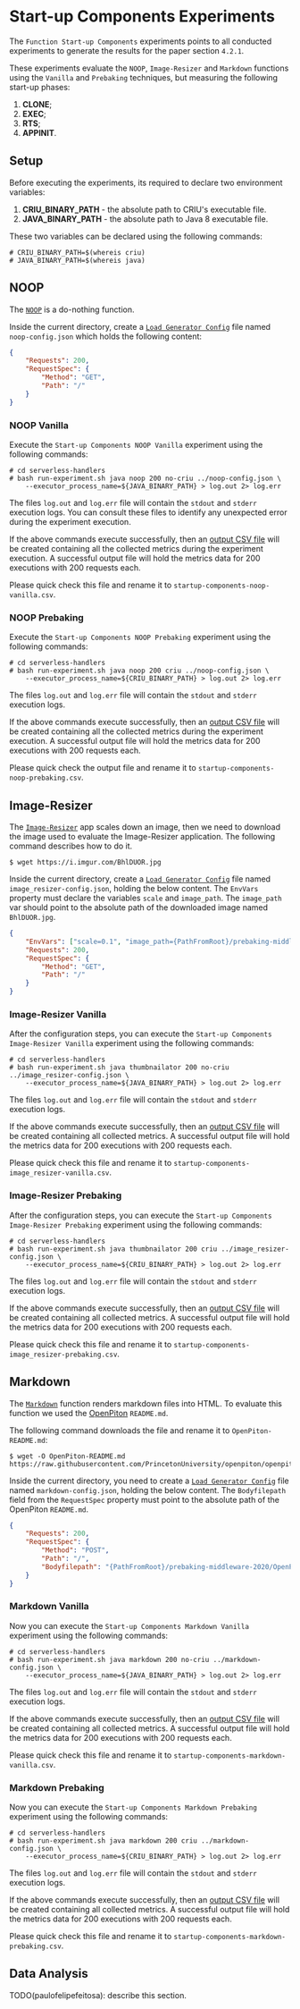 # Start-up Components Experiments

The `Function Start-up Components` experiments points to all conducted experiments 
to generate the results for the paper section `4.2.1`.

These experiments evaluate the `NOOP`, `Image-Resizer` and `Markdown` functions 
using the `Vanilla` and `Prebaking` techniques, but measuring the following start-up
phases:
1. **CLONE**;
2. **EXEC**;
3. **RTS**;
4. **APPINIT**.

## Setup

Before executing the experiments, its required to declare two environment variables:
1. **CRIU_BINARY_PATH** - the absolute path to CRIU's executable file.
2. **JAVA_BINARY_PATH** - the absolute path to Java 8 executable file.

These two variables can be declared using the following commands:
``` shell script
# CRIU_BINARY_PATH=$(whereis criu)
# JAVA_BINARY_PATH=$(whereis java)
```
 
## NOOP

The [`NOOP`](https://github.com/paulofelipefeitosa/serverless-handlers/tree/master/functions/java/noop) 
is a do-nothing function.

Inside the current directory, create a 
[`Load Generator Config`](https://github.com/paulofelipefeitosa/serverless-handlers/blob/master/README.md#load-generator-config) 
file named `noop-config.json` which holds the following content:
``` json
{
    "Requests": 200,
    "RequestSpec": {
        "Method": "GET",
        "Path": "/"
    }
}
```

### NOOP Vanilla

Execute the `Start-up Components NOOP Vanilla` experiment using the following commands:
``` shell script
# cd serverless-handlers
# bash run-experiment.sh java noop 200 no-criu ../noop-config.json \
    --executor_process_name=${JAVA_BINARY_PATH} > log.out 2> log.err
```
The files `log.out` and `log.err` file will contain the `stdout` and `stderr` 
execution logs. You can consult these files to identify any unexpected error 
during the experiment execution.

If the above commands execute successfully, then an 
[output CSV file](https://github.com/paulofelipefeitosa/serverless-handlers/blob/master/README.md#results-artifact) 
will be created containing all the collected metrics during the experiment execution. 
A successful output file will hold the metrics data for 200 executions with 200 
requests each.

Please quick check this file and rename it to `startup-components-noop-vanilla.csv`.

### NOOP Prebaking

Execute the `Start-up Components NOOP Prebaking` experiment using the following commands:
``` shell script
# cd serverless-handlers
# bash run-experiment.sh java noop 200 criu ../noop-config.json \
    --executor_process_name=${CRIU_BINARY_PATH} > log.out 2> log.err
```
The files `log.out` and `log.err` file will contain the `stdout` and `stderr` 
execution logs.

If the above commands execute successfully, then an 
[output CSV file](https://github.com/paulofelipefeitosa/serverless-handlers/blob/master/README.md#results-artifact) 
will be created containing all the collected metrics during the experiment execution. 
A successful output file will hold the metrics data for 200 executions with 200 
requests each.

Please quick check the output file and rename it to `startup-components-noop-prebaking.csv`.

## Image-Resizer

The [`Image-Resizer`](https://github.com/paulofelipefeitosa/serverless-handlers/tree/master/functions/java/thumbnailator) 
app scales down an image, then we need to download the image used
to evaluate the Image-Resizer application. The following command describes how to 
do it.

``` shell script
$ wget https://i.imgur.com/BhlDUOR.jpg
```

Inside the current directory, create a 
[`Load Generator Config`](https://github.com/paulofelipefeitosa/serverless-handlers/blob/master/README.md#load-generator-config) 
file named `image_resizer-config.json`, holding the below content. The `EnvVars`
property must declare the variables `scale` and `image_path`. The `image_path` var
should point to the absolute path of the downloaded image named `BhlDUOR.jpg`.

``` json
{
    "EnvVars": ["scale=0.1", "image_path={PathFromRoot}/prebaking-middleware-2020/BhlDUOR.jpg"],
    "Requests": 200,
    "RequestSpec": {
        "Method": "GET",
        "Path": "/"
    }
}
```

### Image-Resizer Vanilla

After the configuration steps, you can execute the `Start-up Components Image-Resizer Vanilla` 
experiment using the following commands:
``` shell script
# cd serverless-handlers
# bash run-experiment.sh java thumbnailator 200 no-criu ../image_resizer-config.json \
    --executor_process_name=${JAVA_BINARY_PATH} > log.out 2> log.err
```
The files `log.out` and `log.err` file will contain the `stdout` and `stderr` 
execution logs.

If the above commands execute successfully, then an 
[output CSV file](https://github.com/paulofelipefeitosa/serverless-handlers/blob/master/README.md#results-artifact) 
will be created containing all collected metrics. A successful
output file will hold the metrics data for 200 executions with 200 requests each.

Please quick check this file and rename it to `startup-components-image_resizer-vanilla.csv`.

### Image-Resizer Prebaking

After the configuration steps, you can execute the `Start-up Components Image-Resizer Prebaking` 
experiment using the following commands:
``` shell script
# cd serverless-handlers
# bash run-experiment.sh java thumbnailator 200 criu ../image_resizer-config.json \
    --executor_process_name=${CRIU_BINARY_PATH} > log.out 2> log.err
```
The files `log.out` and `log.err` file will contain the `stdout` and `stderr` 
execution logs.

If the above commands execute successfully, then an 
[output CSV file](https://github.com/paulofelipefeitosa/serverless-handlers/blob/master/README.md#results-artifact) 
will be created containing all collected metrics. A successful
output file will hold the metrics data for 200 executions with 200 requests each.

Please quick check this file and rename it to `startup-components-image_resizer-prebaking.csv`.

## Markdown

The [`Markdown`](https://github.com/paulofelipefeitosa/serverless-handlers/tree/master/functions/java/markdown) 
function renders markdown files into HTML. To evaluate this function we used the 
[OpenPiton](https://github.com/PrincetonUniversity/openpiton) `README.md`.

The following command downloads the file and rename it to `OpenPiton-README.md`:
``` shell script
$ wget -O OpenPiton-README.md https://raw.githubusercontent.com/PrincetonUniversity/openpiton/openpiton/README.md
```

Inside the current directory, you need to create a 
[`Load Generator Config`](https://github.com/paulofelipefeitosa/serverless-handlers/blob/master/README.md#load-generator-config) 
file named `markdown-config.json`, holding the below content. The `Bodyfilepath`
field from the `RequestSpec` property must point to the absolute path of the 
OpenPiton `README.md`.

``` json
{
    "Requests": 200,
    "RequestSpec": {
        "Method": "POST",
        "Path": "/",
        "Bodyfilepath": "{PathFromRoot}/prebaking-middleware-2020/OpenPiton-README.md"
    }
}
```

### Markdown Vanilla

Now you can execute the `Start-up Components Markdown Vanilla` 
experiment using the following commands:
``` shell script
# cd serverless-handlers
# bash run-experiment.sh java markdown 200 no-criu ../markdown-config.json \
    --executor_process_name=${JAVA_BINARY_PATH} > log.out 2> log.err
```
The files `log.out` and `log.err` file will contain the `stdout` and `stderr` 
execution logs.

If the above commands execute successfully, then an 
[output CSV file](https://github.com/paulofelipefeitosa/serverless-handlers/blob/master/README.md#results-artifact) will be created 
containing all collected metrics. A successful
output file will hold the metrics data for 200 executions with 200 requests each.

Please quick check this file and rename it to `startup-components-markdown-vanilla.csv`.

### Markdown Prebaking

Now you can execute the `Start-up Components Markdown Prebaking` 
experiment using the following commands:
``` shell script
# cd serverless-handlers
# bash run-experiment.sh java markdown 200 criu ../markdown-config.json \
    --executor_process_name=${CRIU_BINARY_PATH} > log.out 2> log.err
```
The files `log.out` and `log.err` file will contain the `stdout` and `stderr` 
execution logs.

If the above commands execute successfully, then an 
[output CSV file](https://github.com/paulofelipefeitosa/serverless-handlers/blob/master/README.md#results-artifact) will be created 
containing all collected metrics. A successful
output file will hold the metrics data for 200 executions with 200 requests each.

Please quick check this file and rename it to `startup-components-markdown-prebaking.csv`.

## Data Analysis

TODO(paulofelipefeitosa): describe this section.